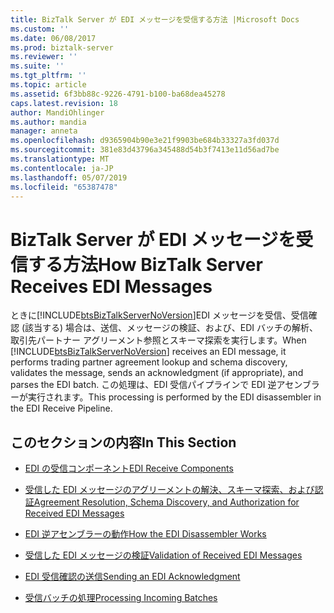 ```yaml
---
title: BizTalk Server が EDI メッセージを受信する方法 |Microsoft Docs
ms.custom: ''
ms.date: 06/08/2017
ms.prod: biztalk-server
ms.reviewer: ''
ms.suite: ''
ms.tgt_pltfrm: ''
ms.topic: article
ms.assetid: 6f3bb88c-9226-4791-b100-ba68dea45278
caps.latest.revision: 18
author: MandiOhlinger
ms.author: mandia
manager: anneta
ms.openlocfilehash: d9365904b90e3e21f9903be684b33327a3fd037d
ms.sourcegitcommit: 381e83d43796a345488d54b3f7413e11d56ad7be
ms.translationtype: MT
ms.contentlocale: ja-JP
ms.lasthandoff: 05/07/2019
ms.locfileid: "65387478"
---
```

# <a name="how-biztalk-server-receives-edi-messages"></a><span data-ttu-id="31ddd-102">BizTalk Server が EDI メッセージを受信する方法</span><span class="sxs-lookup"><span data-stu-id="31ddd-102">How BizTalk Server Receives EDI Messages</span></span>
<span data-ttu-id="31ddd-103">ときに[!INCLUDE[btsBizTalkServerNoVersion](../includes/btsbiztalkservernoversion-md.md)]EDI メッセージを受信、受信確認 (該当する) 場合は、送信、メッセージの検証、および、EDI バッチの解析、取引先パートナー アグリーメント参照とスキーマ探索を実行します。</span><span class="sxs-lookup"><span data-stu-id="31ddd-103">When [!INCLUDE[btsBizTalkServerNoVersion](../includes/btsbiztalkservernoversion-md.md)] receives an EDI message, it performs trading partner agreement lookup and schema discovery, validates the message, sends an acknowledgment (if appropriate), and parses the EDI batch.</span></span> <span data-ttu-id="31ddd-104">この処理は、EDI 受信パイプラインで EDI 逆アセンブラーが実行されます。</span><span class="sxs-lookup"><span data-stu-id="31ddd-104">This processing is performed by the EDI disassembler in the EDI Receive Pipeline.</span></span>  
  
## <a name="in-this-section"></a><span data-ttu-id="31ddd-105">このセクションの内容</span><span class="sxs-lookup"><span data-stu-id="31ddd-105">In This Section</span></span>  
  
-   [<span data-ttu-id="31ddd-106">EDI の受信コンポーネント</span><span class="sxs-lookup"><span data-stu-id="31ddd-106">EDI Receive Components</span></span>](../core/edi-receive-components.md)  
  
-   [<span data-ttu-id="31ddd-107">受信した EDI メッセージのアグリーメントの解決、スキーマ探索、および認証</span><span class="sxs-lookup"><span data-stu-id="31ddd-107">Agreement Resolution, Schema Discovery, and Authorization for Received EDI Messages</span></span>](../core/agreement-resolution-schema-discovery-and-authorization-for-received-edi.md)  
  
-   [<span data-ttu-id="31ddd-108">EDI 逆アセンブラーの動作</span><span class="sxs-lookup"><span data-stu-id="31ddd-108">How the EDI Disassembler Works</span></span>](../core/how-the-edi-disassembler-works.md)  
  
-   [<span data-ttu-id="31ddd-109">受信した EDI メッセージの検証</span><span class="sxs-lookup"><span data-stu-id="31ddd-109">Validation of Received EDI Messages</span></span>](../core/validation-of-received-edi-messages.md)  
  
-   [<span data-ttu-id="31ddd-110">EDI 受信確認の送信</span><span class="sxs-lookup"><span data-stu-id="31ddd-110">Sending an EDI Acknowledgment</span></span>](../core/sending-an-edi-acknowledgment.md)  
  
-   [<span data-ttu-id="31ddd-111">受信バッチの処理</span><span class="sxs-lookup"><span data-stu-id="31ddd-111">Processing Incoming Batches</span></span>](../core/processing-incoming-batches.md)